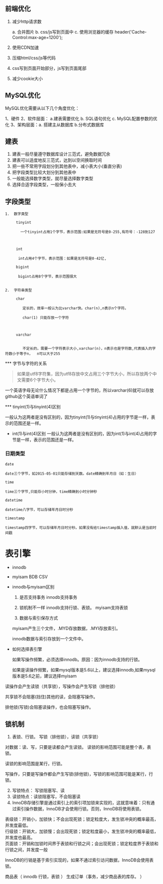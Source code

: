 ## 	前端优化

 1. 减少http请求数
    
    a.  合并图片
    b.  css/js写到页面中
    c.  使用浏览器的缓存
         header('Cache-Control:max-age=1200');

 2. 使用CDN加速
 3. 压缩html/css/js等代码
 4. css写到页面开始部分，js写到页面尾部
 5. 减少cookie大小


## MySQL优化
  
  MySQL优化需要从以下几个角度优化：

  1、硬件
  2、软件层面： a.建表需要优化  b. SQL语句优化    c. MySQL配置参数的优化
  3、架构层面：a. 搭建主从数据库  b.分布式数据库



## 建表
  
   1.  建表一般尽量遵守数据库设计三范式，避免数据冗余
   2.  建表可以适度地反三范式，达到以空间换取时间
   3.  把一些不常用字段划分到其他表中，减小表大小(垂直分表)
   4.  把字段类型比较大划分到其他表中
   5.  一般能选择数字类型，就尽量选择数字类型
   6.  选择合适字段类型，一般保小去大



## 字段类型

    1.  数字类型

         tinyint  
    
           一个tinyint占用1个字节，表示范围:如果是无符号是0-255,有符号：-128到127

        

         int 

          int占用4个字节，表示范围：如果是无符号是0-42亿,

         bigint

          bigint占用8个字节，表示范围很大


    2.  字符串类型   

         char
		
			定长的，效率一般认为比varchar快。char(n),n表示n个字符。 

            char(1) 只能存放一个字符 

   

         varchar


			不定长的，需要一个字符表示大小,varchar(n)，n表示也是字符数,代表插入的字符数小于等于n，  n可以大于255

  

     
*** 字节与字符的关系

> 如果是utf8字符集，因为utf8存放中文占用三个字节大小，所以存放两个中文需要6个字节大小。

一个英语字母无论什么情况下都是占用一个字节的，所以varchar(6)就可以存放github这个英语单词了
 

*** tinyint(1)与tinyint(4)区别

   一般认为这两者是没有区别的，因为tinyint(1)与tinyint(4)占用的字节是一样，表示的范围还是一样。 

* int(1)与int(4)区别
   一般认为这两者是没有区别的，因为int(1)与int(4)占用的字节是一样，表示的范围还是一样。 
   


### 日期类型

	date
	
	date三个字节，如2015-05-01只能存储到天数。date精确到年月日（如：生日）
	
	time
	
	time三个字节,只能存小时分钟，time精确到小时分钟秒
	
	datetime
	
	datetime八字节，可以存储年月日时分秒
	
	timestamp
	
	timestamp四字节，可以存储年月日时分秒。如果没有给timestamp插入值，就默认是当前时间戳


# 表引擎

* innodb
* myisam
	BDB
	CSV


* innodb与myisam区别

  1.  是否支持事务
  innodb支持事务
       
  2.  锁机制不一样
  innodb支持行锁、表锁。 myisam支持表锁


  3.  数据与索引保存方式

   myisam产生三个文件，.MYD存放数据，.MYI存放索引。

   innodb数据与索引存放到一个文件中。


* 如何选择表引擎

  如果写操作频繁，必须选择innodb。原因：因为innodb支持的行锁。

  如果是读操作频繁，如果mysql版本是5.6以上，建议选择innodb,如果mysql版本是5.6之前，建议选择myisam




读操作会产生读锁（共享锁），写操作会产生写锁（排他锁）

共享锁不会阻塞(挡住)其他的读，会阻塞写操作。

排他锁(写锁)会阻塞读操作，也会阻塞写操作。




 



## 锁机制

  1. 表锁、行锁。 写锁（排他锁），读锁（共享锁）
 

  对数据：读、写，只要是读都会产生读锁。 读锁的影响范围可能是整个表，表锁。   

  读锁的影响范围是某行，行锁。 

   写操作，只要是写操作都会产生写锁(排他锁)，写锁的影响范围可能是某行，行锁。 



  2. 写锁特点： 写锁阻塞写、读
  3. 读锁特点：读锁阻塞写，不会阻塞读
  4. InnoDB存储引擎是通过索引上的索引项加锁来实现的，这就意味着：只有通过索引操作数据，InnoDB才会使用行锁。否则，InnoDB将使用表锁。



表级锁：开销小，加锁快；不会出现死锁；锁定粒度大，发生锁冲突的概率最高，并发度最低。    
行级锁：开销大，加锁慢；会出现死锁；锁定粒度最小，发生锁冲突的概率最低，并发度也最高。    
页面锁：开销和加锁时间界于表锁和行锁之间；会出现死锁；锁定粒度界于表锁和行锁之间，并发度一般   

InnoDB的行销是基于索引实现的，如果不通过索引访问数据，InnoDB会使用表锁。


  商品表（  innodb 行锁，表锁 ） 生成订单（事务，减少商品表的库存。  ）

 


